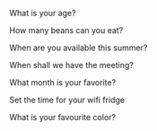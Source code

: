 What is your age?

How many beans can you eat? <span class="beancount"></span>

When are you available this summer?

When shall we have the meeting?

What month is your favorite?

Set the time for your wifi fridge

What is your favourite color?
